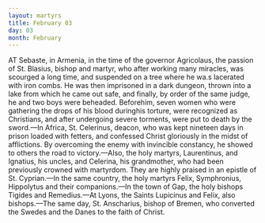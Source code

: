 ```yaml
---
layout: martyrs
title: February 03
day: 03
month: February
---
```

AT Sebaste, in Armenia, in the time of the governor Agricolaus, the passion of St. Blasius, bishop and martyr, who after working many miracles, was scourged a long time, and suspended on a tree where he wa.s lacerated with iron combs. He was then imprisoned in a dark dungeon, thrown into a lake from which he came out safe, and finally, by order of the same judge, he and two boys were beheaded. Beforehim, seven women who were gathering the drops of his blood duringhis torture, were recognized as Christians, and after undergoing severe torments, were put to death by the sword.&mdash;In Africa, St. Celerinus, deacon, who was kept nineteen days in prison loaded with fetters, and confessed Christ gloriously in the midst of afflictions. By overcoming the enemy with invincible constancy, he showed to others the road to victory.&mdash;Also, the holy  martyrs, Laurentinus, and Ignatius, his uncles, and Celerina, his grandmother, who had been previously crowned with martyrdom. They are highly praised in an epistle of St. Cyprian.&mdash;In the same country, the holy martyrs Felix, Symphronius, Hippolytus and their companions.&mdash;In the town of Gap, the holy bishops Tigides and Remedius.&mdash;At Lyons, the Saints Lupicinus and Felix, also bishops.&mdash;The same day, St. Anscharius, bishop of Bremen, who converted the Swedes and the Danes to the faith of Christ. 
